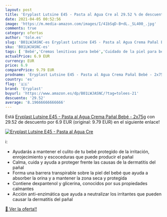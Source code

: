 ```yaml
---
layout: post
title: 'Eryplast Lutsine E45 - Pasta al Agua Cre al 29.52 % de descuento'
date: 2021-04-05 00:52:56
image: 'https://m.media-amazon.com/images/I/41bSqD-B+dL._SL400_.jpg'
comments: true
category: ofertas
author: 'tole.es'
slug: 'B01LWJASNC-es Eryplast Lutsine E45 - Pasta al Agua Crema Pañal Bebé - 2x75g'
sku: 'B01LWJASNC-es'
tags: [ 'Bebé','Cremas lenitivas para bebé','Cuidado de la piel para bebé','Higiene y cuidado','bebé','eryplast','pañal', ]
actualPrice: 6.9 EUR
currency: EUR
price: 6.9
comparePrice: 9.79 EUR
prodname: 'Eryplast Lutsine E45 - Pasta al Agua Crema Pañal Bebé - 2x75g'
country: 'es'
flag: '🇪🇸'
brand: 'Eryplast'
buyurl: 'https://www.amazon.es/dp/B01LWJASNC/?tag=tolees-21'
descuento: '29.52'
average: '8.19666666666666'
---
```


Está [Eryplast Lutsine E45 - Pasta al Agua Crema Pañal Bebé - 2x75g](https://www.amazon.es/dp/B01LWJASNC/?tag=tolees-21) con 29.52 de descuento por 6.9 EUR (original: 9.79 EUR) en el siguiente enlace!

[![Eryplast Lutsine E45 - Pasta al Agua Cre](https://m.media-amazon.com/images/I/41bSqD-B+dL._SL400_.jpg)](https://www.amazon.es/dp/B01LWJASNC/?tag=tolees-21)

ℹ️:

- Ayudarás a mantener el culito de tu bebé protegido de la irritación, enrojecimiento y escoceduras que puede producir el pañal
- Calma, cuida y ayuda a proteger frente las causas de la dermatitis del pañal
- Forma una barrera transpirable sobre la piel del bebé que ayuda a absorber la orina y a mantener la zona seca y protegida
- Contiene dexpantenol y glicerina, conocidos por sus propiedades calmantes
- Acción anti-enzimática que ayuda a neutralizar los irritantes que pueden causar la dermatitis del pañal

[🛒 Ver la oferta!!](https://www.amazon.es/dp/B01LWJASNC/?tag=tolees-21)
